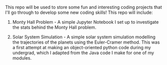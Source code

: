 This repo will be used to store some fun and interesting coding projects that I'll go through to develop some new coding skills! This repo will include:

1. Monty Hall Problem - A simple Jupyter Notebook I set up to investigate the stats behind the Monty Hall problem. 

2. Solar System Simulation - A simple solar system simulation modelling the trajectories of the planets using the Euler-Cramer method. This was a first attempt at making an object-oriented python code during my undergrad, which I adapted from the Java code I make for one of my modules.
